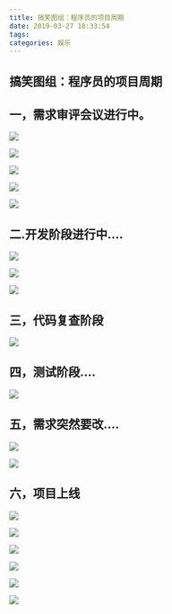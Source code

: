 ```yaml
---
title: 搞笑图组：程序员的项目周期
date: 2019-03-27 18:33:54
tags:
categories: 娱乐
---
```


## 搞笑图组：程序员的项目周期



## 一，需求审评会议进行中。



![](http://pic1.zhoujie16.cn/006tKfTcly1g1hjbd9alij30hs06a0th.jpg)



![](http://pic1.zhoujie16.cn/006tKfTcly1g1hjc2d1ayj30hs0763zl.jpg)





![](http://pic1.zhoujie16.cn/006tKfTcly1g1hjdu6qazj30hs08qt9n.jpg)



![](http://pic1.zhoujie16.cn/006tKfTcly1g1hje6k42gj30gx06y3zf.jpg)





![](http://pic1.zhoujie16.cn/006tKfTcly1g1hjefmwc7j30eq09ygmp.jpg)





## 二.开发阶段进行中….



![](http://pic1.zhoujie16.cn/006tKfTcly1g1hjf2uu68j30cc0b40tk.jpg)



![](http://pic1.zhoujie16.cn/006tKfTcly1g1hjffwcv4j30cu070t9d.jpg)



![](http://pic1.zhoujie16.cn/006tKfTcly1g1hjk27jgwg308k06lu0x.gif)





## 三，代码复查阶段





![](http://pic1.zhoujie16.cn/006tKfTcly1g1hjftrvkkj30bv04sgm3.jpg)





## 四，测试阶段….



![](http://pic1.zhoujie16.cn/006tKfTcly1g1hjg2ddn6j30dj0azjsg.jpg)



## 五，需求突然要改….



![](http://pic1.zhoujie16.cn/006tKfTcly1g1hjgb4qb7j30ei04gmxs.jpg)



![](http://pic1.zhoujie16.cn/006tKfTcly1g1hjgmju7qj308l04vglx.jpg)



## 六，项目上线



![](http://pic1.zhoujie16.cn/006tKfTcly1g1hjgsx6e5j30bm05w74w.jpg)

![](http://pic1.zhoujie16.cn/006tKfTcly1g1hjh32fmtj30fs0eedip.jpg)



![](http://pic1.zhoujie16.cn/006tKfTcly1g1hjh9nkb0j30cu099t9a.jpg)

![](http://pic1.zhoujie16.cn/006tKfTcly1g1hjhgsi1vj308805qmxi.jpg)



![](http://pic1.zhoujie16.cn/006tKfTcly1g1hjltwakug30dc0a0due.gif)









![](http://pic1.zhoujie16.cn/006tKfTcly1g1hjl8486uj309h00i0sm.jpg)
